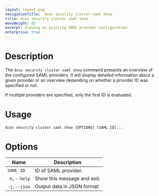 ```yaml
---
layout: layout.pug
navigationTitle:  dcos security cluster saml show
title: dcos security cluster saml show
menuWeight: 85
excerpt: Viewing an existing SAML provider configuration
enterprise: true
---
```


# Description

The `dcos security cluster saml show` command presents an overview of the configured SAML providers. It will display detailed information about a given provider or an overview depending  on whether a provider ID was specified or not.

If multiple providers are specified, only the first ID is evaluated.

# Usage

```
dcos security cluster saml show [OPTIONS] [SAML_ID]...
```

# Options

| Name | Description |
|-----------------|-----------------|
| `SAML_ID` | ID of SAML provider. |
|  `-h`, `--help` |   Show this message and exit. |
|  `-j`, `--json` |   Output data in JSON format. |

